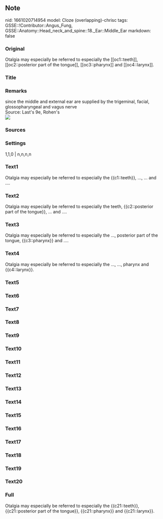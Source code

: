 ## Note
nid: 1661020714954
model: Cloze (overlapping)-chrisc
tags: GSSE::!Contributor::Angus_Fung, GSSE::Anatomy::Head_neck_and_spine::18._Ear::Middle_Ear
markdown: false

### Original
Otalgia may especially be referred to especially the [[oc1::teeth]], [[oc2::posterior part of the tongue]], [[oc3::pharynx]] and [[oc4::larynx]].

### Title


### Remarks
<div>
  since the middle and external ear are supplied by the trigeminal,
  facial, glossopharyngeal and vagus nerve
</div>
<div>
  Source: Last's 9e, Rohen's
</div><img src=
"paste-9381b6bf754835033c519dec5190fdf072873147.jpg">

### Sources


### Settings
1,1,0 | n,n,n,n

### Text1
Otalgia may especially be referred to especially the {{c1::teeth}}, ..., ... and ....

### Text2
Otalgia may especially be referred to especially the teeth, {{c2::posterior part of the tongue}}, ... and ....

### Text3
Otalgia may especially be referred to especially the ..., posterior part of the tongue, {{c3::pharynx}} and ....

### Text4
Otalgia may especially be referred to especially the ..., ..., pharynx and {{c4::larynx}}.

### Text5


### Text6


### Text7


### Text8


### Text9


### Text10


### Text11


### Text12


### Text13


### Text14


### Text15


### Text16


### Text17


### Text18


### Text19


### Text20


### Full
Otalgia may especially be referred to especially the {{c21::teeth}}, {{c21::posterior part of the tongue}}, {{c21::pharynx}} and {{c21::larynx}}.
